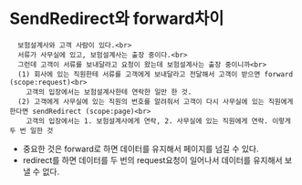 # SendRedirect와 forward차이
```
  보험설계사와 고객 사람이 있다.<br>
  서류가 사무실에 있고, 보험설계사는 출장 중이다.<br>
  그런데 고객이 서류를 보내달라고 요청이 왔는데 보험설계사는 출장 중이니까<br>
  (1) 회사에 있는 직원한테 서류를 고객에게 보내달라고 전달해서 고객이 받으면 forward (scope:request)<br>
    고객의 입장에서는 보험설계사한테 연락한 일만 한 것.
  (2) 고객에게 사무실에 있는 직원의 번호를 알려줘서 고객이 다시 사무실에 있는 직원에게 한다면 sendRedirect (scope:page)<br>
    고객의 입장에서는 1. 보험설계사에게 연락, 2. 사무실에 있는 직원에게 연락. 이렇게 두 번 일한 것
```

  - 중요한 것은 forward로 하면 데이터를 유지해서 페이지를 넘길 수 있다.
  - redirect를 하면 데이터를 두 번의 request요청이 일어나서 데이터를 유지해서 보낼 수 없다. 